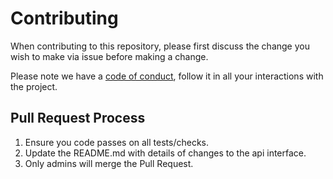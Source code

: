 # Contributing

When contributing to this repository, please first discuss the change you wish to make via issue before making a change. 

Please note we have a [code of conduct](/.github/CODE_OF_CONDUCT.md), follow it in all your interactions with the project.

## Pull Request Process

1. Ensure you code passes on all tests/checks.
2. Update the README.md with details of changes to the api interface.
3. Only admins will merge the Pull Request.
